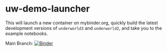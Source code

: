 # uw-demo-launcher

This will launch a new container on mybinder.org, quickly build
the latest development versions of `underworld3` and `underworld2`, and take you to
the example notebooks.

Main Branch: [![Binder](https://mybinder.org/badge_logo.svg)](https://mybinder.org/v2/gh/julesghub/uw-demo-launcher/HEAD?labpath=underworld3%2Fdocs%2Fuser%2FNotebooks%2FNotebook_Index.ipynb)
